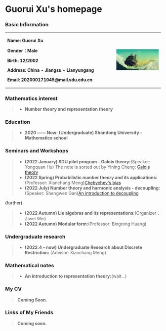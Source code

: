# Guorui Xu's homepage

### Basic Information

<table border="0">
  <tr>
    <td width="70%">
      <p><b>  Name: Guorui Xu </b></p>
      <p><b>  Gender：Male </b></p>   
      <p><b>Birth: 12/2002 </b></p>
      <p><b>  Address: China - Jiangsu - Lianyungang </b></p>
      <p><b>  Email: 202000171045@mail.sdu.edu.cn </b></p>
    </td>
    <td width="30%">
      <img src="image.jpg" width="100%"> 
    </td>
  </tr>
</table>

### Mathematics interest

> + **Number theory and representation theory**

### Education

> + **2020 —— Now: (Undergraduate) Shandong University - Mathematics school**


### Seminars and Workshops

> + **(2022 January) SDU pilot program - Galois theory:**(Speaker: Yongquan Hu) The note is sorted out by Yining Cheng: [Galois theory](/Galois_Theory.pdf)
> + **(2022 Spring) Probabilistic number theory and its applications:**(Professor: Xianchang Meng)[Chebychev's bias](/Probabilistic_number_theory.pdf)
> + **(2022 July) Number theory and harmonic analysis - decoupling:**(Speaker: Shengwen Gan)[An introduction to decoupling](/Decoupling.pdf)

(further)
> + **(2022 Autumn) Lie algebras and its representations:**(Organizer：Ziwei Wei)
> + **(2022 Autumn) Modular form:**(Professor: Bingrong Huang)

### Undergraduate research

> + **(2022.4 – now) Undergraduate Research about Discrete Restriction:** (Advisor: Xianchang Meng) 

### Mathematical notes

> + **An introduction to representation theory:**(wait...)

### My CV
> **Coming Soon.**

### Links of My Friends
> **Coming soon.**

